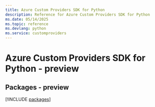 ```yaml
---
title: Azure Custom Providers SDK for Python
description: Reference for Azure Custom Providers SDK for Python
ms.date: 05/14/2025
ms.topic: reference
ms.devlang: python
ms.service: customproviders
---
```

# Azure Custom Providers SDK for Python - preview
## Packages - preview
[!INCLUDE [packages](custom-providers-index.md)]